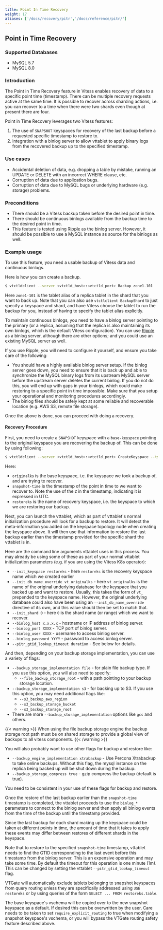 ```yaml
---
title: Point In Time Recovery
weight: 17
aliases: ['/docs/recovery/pitr','/docs/reference/pitr/']
---
```


## Point in Time Recovery

### Supported Databases

- MySQL 5.7
- MySQL 8.0

### Introduction

The Point in Time Recovery feature in Vitess enables recovery of data to a specific point time (timestamp). There can be multiple recovery requests active at the same time. It is possible to recover across sharding actions, i.e. you can recover to a time when there were two shards even though at present there are four.

Point in Time Recovery leverages two Vitess features:

1. The use of `SNAPSHOT` keyspaces for recovery of the last backup before a requested specific timestamp to restore to.
2. Integration with a binlog server to allow vttablet to apply binary logs from the recovered backup up to the specified timestamp.

### Use cases

- Accidental deletion of data, e.g. dropping a table by mistake, running an UPDATE or DELETE with an incorrect WHERE clause, etc.
- Corruption of data due to application bugs.
- Corruption of data due to MySQL bugs or underlying hardware (e.g. storage) problems.

### Preconditions

- There should be a Vitess backup taken before the desired point in time.
- There should be continuous binlogs available from the backup time to the desired point in time.
- This feature is tested using [Ripple](https://github.com/google/mysql-ripple) as the binlog server.  However, it should be possible to use a MySQL instance as source for the binlogs as well.

### Example usage

To use this feature, you need a usable backup of Vitess data and continuous binlogs.

Here is how you can create a backup.

```sh
$ vtctldclient --server <vtctld_host>:<vtctld_port> Backup zone1-101
```

Here `zone1-101` is the tablet alias of a replica tablet in the shard that you
want to back up.  Note that you can also use `vtctlclient BackupShard` to just
specify a keyspace and shard, and have Vitess choose the tablet to run the
backup for you, instead of having to specify the tablet alias explicitly.

To maintain continuous binlogs, you need to have a binlog server pointing to
the primary (or a replica, assuming that the replica is also maintaining its
own binlogs, which is the default Vitess configuration). You can use
[Ripple](https://github.com/google/mysql-ripple) as a binlog server, although
there are other options; and you could use an existing MySQL server as well.

If you use Ripple, you will need to configure it yourself, and ensure you take
care of the following:

 - You should have a highly available binlog server setup. If the binlog
   server goes down, you need to ensure that it is back up and able
   to synchronize the MySQL binary logs from its upstream MySQL server
   before the upstream server deletes the current binlog.  If you
   do not do this, you will end up with gaps in your binlogs, which
   could make restoring to a specific point in time impossible. Make
   sure that you setup your operational and monitoring procedures
   accordingly.
 - The binlog files should be safely kept at some reliable and recoverable
   location (e.g. AWS S3, remote file storage).

Once the above is done, you can proceed with doing a recovery.

#### Recovery Procedure

First, you need to create a `SNAPSHOT` keyspace with a `base-keyspace`
pointing to the original keyspace you are recovering the backup of.
This can be done by using following:

```sh
$ vtctldclient --server <vtctld_host>:<vtctld_port> CreateKeyspace --type=SNAPSHOT --base-keyspace=originalks --snapshot-time=2020-07-17T18:25:20Z restoreks
```

 Here:
 - `originalks` is the base keyspace, i.e. the keyspace we took a backup of,
 and are trying to recover.
 - `snapshot-time` is the timestamp of the point in time to we want to recover
 to. Note the use of the `Z` in the timestamp, indicating it is expressed
 in UTC.
 - `restoreks` is the name of recovery keyspace, i.e. the keyspace to which
 we are restoring our backup.

 Next, you can launch the vttablet, which as part of vttablet's normal
 initialization procedure will look for a backup to restore. It will
 detect the meta-information you added on the keyspace topology node
 when creating the keyspace above.  It will then use that information
 to restore the last backup earlier than the timestamp provided for the
 specific shard the vttablet is in.

 Here are the command line arguments vttablet uses in this
 process.  You may already be using some of these as part of your
 normal vttablet initialization parameters (e.g. if you are using the
 Vitess K8s operator):
 
 - `--init_keyspace restoreks` - here `restoreks` is the recovery keyspace
 name which we created earlier
 - `--init_db_name_override vt_originalks` - here `vt_originalks` is the
 name of the original underlying database for the keyspace that you backed
 up and want to restore.  Usually, this takes the form of `vt_` prepended
 to the keyspace name. However, the original underlying database could
 also have been using an `--init_db_name_override` directive of its own,
 and this value should then be set to match that.
 - `--init_shard 0` - here `0` is the shard name (or range) which we want
 to recover.
 - `--binlog_host x.x.x.x` - hostname or IP address of binlog server.
 - `--binlog_port XXXX` - TCP port of binlog server.
 - `--binlog_user XXXX` - username to access binlog server.
 - `--binlog_password YYYY` - password to access binlog server.
 - `--pitr_gtid_lookup_timeout duration` - See below for details.

And then, depending on your backup storage implementation, you can use a
variety of flags:
 
 - `--backup_storage_implementation file` - for plain file backup type.
 If you use this option, you will also need to specify:
   - `--file_backup_storage_root` - with a path pointing to your backup
 storage location.
 - `--backup_storage_implementation s3` - for backing up to S3. If you
 use this option, you may need additional flags like:
   - `--s3_backup_aws_region`
   - `--s3_backup_storage_bucket`
   - `--s3_backup_storage_root`
 - There are more `--backup_storage_implementation` options like `gcs` and
  others.

{{< warning >}}
When using the file backup storage engine the backup storage root path must be on shared storage to provide a global view of backups to all vitess components.
{{< /warning >}}

You will also probably want to use other flags for backup and restore like:

 - `--backup_engine_implementation xtrabackup` - Use Percona Xtrabackup to
 take online backups. Without this flag, the mysql instance on the replica
 being backed up will be shut down during the backup.
 - `--backup_storage_compress true` - gzip compress the backup (default is
 true).

You need to be consistent in your use of these flags for backup and restore.

Once the restore of the last backup earlier than the `snapshot-time` timestamp
is completed, the vttablet proceeds to use the `binlog_*` parameters to
connect to the binlog server and then apply all binlog events from the time
of the backup until the timestamp provided.

Since the last backup for each shard making up the keyspace could be taken at
different points in time, the amount of time that it takes to apply these events
may differ between restores of different shards in the keyspace.

Note that to restore to the specified `snapshot-time` timestamp, vttablet needs
to find the GTID corresponding to the last event before this timestamp from
the binlog server. This is an expensive operation and may take some time. By
default the timeout for this operation is one minute (1m). This can be changed
by setting the vttablet `--pitr_gtid_lookup_timeout` flag.

VTGate will automatically exclude tablets belonging to snapshot keyspaces from
query routing unless they are specifically addressed using `USE restoreks`
or by using queries of the form `SELECT ... FROM restoreks.table`.

The base keyspace's vschema will be copied over to the new snapshot keyspace
as a default. If desired this can be overwritten by the user. Care needs to
be taken to set `require_explicit_routing` to true when modifying a snapshot
keyspace's vschema, or you will bypass the VTGate routing safety feature
described above.
